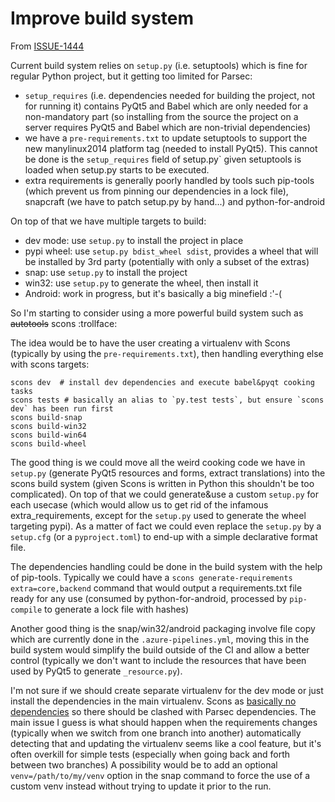 <!-- Parsec Cloud (https://parsec.cloud) Copyright (c) BUSL-1.1 2016-present Scille SAS -->

# Improve build system

From [ISSUE-1444](https://github.com/Scille/parsec-cloud/issues/1444)

Current build system relies on `setup.py` (i.e. setuptools) which is fine for regular Python project, but it getting too limited for Parsec:

- `setup_requires` (i.e. dependencies needed for building the project, not for running it) contains PyQt5 and Babel which are only needed for a non-mandatory part (so installing from the source the project on a server requires PyQt5 and Babel which are non-trivial dependencies)
- we have a `pre-requirements.txt` to update setuptools to support the new manylinux2014 platform tag (needed to install PyQt5). This cannot be done is the `setup_requires` field of setup.py` given setuptools is loaded when setup.py starts to be executed.
- extra requirements is generally poorly handled by tools such pip-tools (which prevent us from pinning our dependencies in a lock file), snapcraft (we have to patch setup.py by hand...) and python-for-android

On top of that we have multiple targets to build:

- dev mode: use `setup.py` to install the project in place
- pypi wheel: use `setup.py bdist_wheel sdist`, provides a wheel that will be installed by 3rd party (potentially with only a subset of the extras)
- snap: use `setup.py` to install the project
- win32: use `setup.py` to generate the wheel, then install it
- Android: work in progress, but it's basically a big minefield :'-(

So I'm starting to consider using a more powerful build system such as ~~autotools~~ scons :trollface:

The idea would be to have the user creating a virtualenv with Scons (typically by using the `pre-requirements.txt`), then handling everything else with scons targets:

```shell
scons dev  # install dev dependencies and execute babel&pyqt cooking tasks
scons tests # basically an alias to `py.test tests`, but ensure `scons dev` has been run first
scons build-snap
scons build-win32
scons build-win64
scons build-wheel
```

The good thing is we could move all the weird cooking code we have in `setup.py` (generate PyQt5 resources and forms, extract translations) into the scons build system (given Scons is written in Python this shouldn't be too complicated).
On top of that we could generate&use a custom `setup.py` for each usecase (which would allow us to get rid of the infamous extra_requirements, except for the `setup.py` used to generate the wheel targeting pypi).
As a matter of fact we could even replace the `setup.py` by a `setup.cfg` (or a `pyproject.toml`) to end-up with a simple declarative format file.

The dependencies handling could be done in the build system with the help of pip-tools. Typically we could have a `scons generate-requirements extra=core,backend` command that would output a requirements.txt file ready for any use (consumed by python-for-android, processed by `pip-compile` to generate a lock file with hashes)

Another good thing is the snap/win32/android packaging involve file copy which are currently done in the `.azure-pipelines.yml`, moving this in the build system would simplify the build outside of the CI and allow a better control (typically we don't want to include the resources that have been used by PyQt5 to generate `_resource.py`).

I'm not sure if we should create separate virtualenv for the dev mode or just install the dependencies in the main virtualenv.
Scons as [basically no dependencies](https://github.com/SCons/scons/blob/d8d6322ee1a17518c8b959349385ef85da496793/setup.cfg#L43-L47) so there should be clashed with Parsec dependencies.
The main issue I guess is what should happen when the requirements changes (typically when we switch from one branch into another) automatically detecting that and updating the virtualenv seems like a cool feature, but it's often overkill for simple tests (especially when going back and forth between two branches)
A possibility would be to add an optional `venv=/path/to/my/venv` option in the snap command to force the use of a custom venv instead without trying to update it prior to the run.
